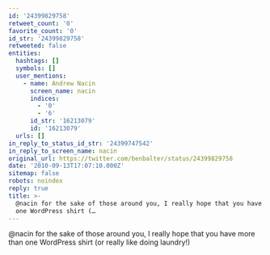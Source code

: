 ```yaml
---
id: '24399829758'
retweet_count: '0'
favorite_count: '0'
id_str: '24399829758'
retweeted: false
entities:
  hashtags: []
  symbols: []
  user_mentions:
    - name: Andrew Nacin
      screen_name: nacin
      indices:
        - '0'
        - '6'
      id_str: '16213079'
      id: '16213079'
  urls: []
in_reply_to_status_id_str: '24399747542'
in_reply_to_screen_name: nacin
original_url: https://twitter.com/benbalter/status/24399829758
date: '2010-09-13T17:07:10.000Z'
sitemap: false
robots: noindex
reply: true
title: >-
  @nacin for the sake of those around you, I really hope that you have more than
  one WordPress shirt (…
---
```


@nacin for the sake of those around you, I really hope that you have more than one WordPress shirt (or really like doing laundry!)